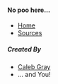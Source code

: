 #### No poo here...

- [Home](https://calebgray.github.io/portapoo.action/)
- [Sources](https://github.com/calebgray/portapoo.action)

##### Created By
- [Caleb Gray](https://calebgray.com)
- ... and You!
